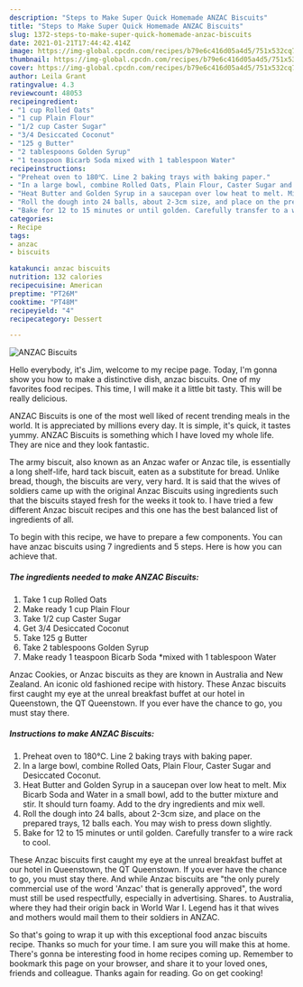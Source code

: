 ```yaml
---
description: "Steps to Make Super Quick Homemade ANZAC Biscuits"
title: "Steps to Make Super Quick Homemade ANZAC Biscuits"
slug: 1372-steps-to-make-super-quick-homemade-anzac-biscuits
date: 2021-01-21T17:44:42.414Z
image: https://img-global.cpcdn.com/recipes/b79e6c416d05a4d5/751x532cq70/anzac-biscuits-recipe-main-photo.jpg
thumbnail: https://img-global.cpcdn.com/recipes/b79e6c416d05a4d5/751x532cq70/anzac-biscuits-recipe-main-photo.jpg
cover: https://img-global.cpcdn.com/recipes/b79e6c416d05a4d5/751x532cq70/anzac-biscuits-recipe-main-photo.jpg
author: Leila Grant
ratingvalue: 4.3
reviewcount: 48053
recipeingredient:
- "1 cup Rolled Oats"
- "1 cup Plain Flour"
- "1/2 cup Caster Sugar"
- "3/4 Desiccated Coconut"
- "125 g Butter"
- "2 tablespoons Golden Syrup"
- "1 teaspoon Bicarb Soda mixed with 1 tablespoon Water"
recipeinstructions:
- "Preheat oven to 180℃. Line 2 baking trays with baking paper."
- "In a large bowl, combine Rolled Oats, Plain Flour, Caster Sugar and Desiccated Coconut."
- "Heat Butter and Golden Syrup in a saucepan over low heat to melt. Mix Bicarb Soda and Water in a small bowl, add to the butter mixture and stir. It should turn foamy. Add to the dry ingredients and mix well."
- "Roll the dough into 24 balls, about 2-3cm size, and place on the prepared trays, 12 balls each. You may wish to press down slightly."
- "Bake for 12 to 15 minutes or until golden. Carefully transfer to a wire rack to cool."
categories:
- Recipe
tags:
- anzac
- biscuits

katakunci: anzac biscuits 
nutrition: 132 calories
recipecuisine: American
preptime: "PT26M"
cooktime: "PT48M"
recipeyield: "4"
recipecategory: Dessert

---
```



![ANZAC Biscuits](https://img-global.cpcdn.com/recipes/b79e6c416d05a4d5/751x532cq70/anzac-biscuits-recipe-main-photo.jpg)

Hello everybody, it's Jim, welcome to my recipe page. Today, I'm gonna show you how to make a distinctive dish, anzac biscuits. One of my favorites food recipes. This time, I will make it a little bit tasty. This will be really delicious.

ANZAC Biscuits is one of the most well liked of recent trending meals in the world. It is appreciated by millions every day. It is simple, it's quick, it tastes yummy. ANZAC Biscuits is something which I have loved my whole life. They are nice and they look fantastic.

The army biscuit, also known as an Anzac wafer or Anzac tile, is essentially a long shelf-life, hard tack biscuit, eaten as a substitute for bread. Unlike bread, though, the biscuits are very, very hard. It is said that the wives of soldiers came up with the original Anzac Biscuits using ingredients such that the biscuits stayed fresh for the weeks it took to. I have tried a few different Anzac biscuit recipes and this one has the best balanced list of ingredients of all.


To begin with this recipe, we have to prepare a few components. You can have anzac biscuits using 7 ingredients and 5 steps. Here is how you can achieve that.

<!--inarticleads1-->

##### The ingredients needed to make ANZAC Biscuits:

1. Take 1 cup Rolled Oats
1. Make ready 1 cup Plain Flour
1. Take 1/2 cup Caster Sugar
1. Get 3/4 Desiccated Coconut
1. Take 125 g Butter
1. Take 2 tablespoons Golden Syrup
1. Make ready 1 teaspoon Bicarb Soda *mixed with 1 tablespoon Water


Anzac Cookies, or Anzac biscuits as they are known in Australia and New Zealand. An iconic old fashioned recipe with history. These Anzac biscuits first caught my eye at the unreal breakfast buffet at our hotel in Queenstown, the QT Queenstown. If you ever have the chance to go, you must stay there. 

<!--inarticleads2-->

##### Instructions to make ANZAC Biscuits:

1. Preheat oven to 180℃. Line 2 baking trays with baking paper.
1. In a large bowl, combine Rolled Oats, Plain Flour, Caster Sugar and Desiccated Coconut.
1. Heat Butter and Golden Syrup in a saucepan over low heat to melt. Mix Bicarb Soda and Water in a small bowl, add to the butter mixture and stir. It should turn foamy. Add to the dry ingredients and mix well.
1. Roll the dough into 24 balls, about 2-3cm size, and place on the prepared trays, 12 balls each. You may wish to press down slightly.
1. Bake for 12 to 15 minutes or until golden. Carefully transfer to a wire rack to cool.


These Anzac biscuits first caught my eye at the unreal breakfast buffet at our hotel in Queenstown, the QT Queenstown. If you ever have the chance to go, you must stay there. And while Anzac biscuits are &#34;the only purely commercial use of the word &#39;Anzac&#39; that is generally approved&#34;, the word must still be used respectfully, especially in advertising. Shares. to Australia, where they had their origin back in World War I. Legend has it that wives and mothers would mail them to their soldiers in ANZAC. 

So that's going to wrap it up with this exceptional food anzac biscuits recipe. Thanks so much for your time. I am sure you will make this at home. There's gonna be interesting food in home recipes coming up. Remember to bookmark this page on your browser, and share it to your loved ones, friends and colleague. Thanks again for reading. Go on get cooking!
